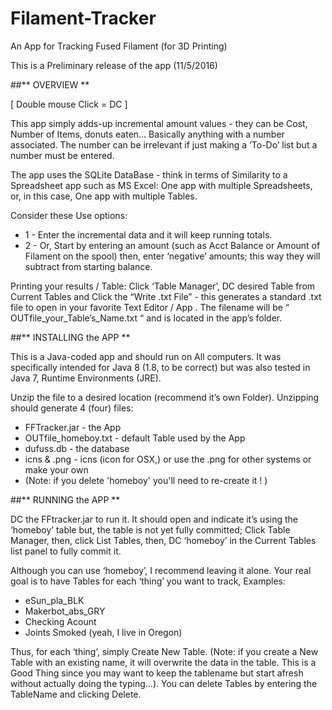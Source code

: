 # Filament-Tracker
An App for Tracking Fused Filament (for 3D Printing)

This is a Preliminary release of the app (11/5/2016)

##** OVERVIEW **

[ Double mouse Click = DC ]

This app simply adds-up incremental amount values - they can be Cost, Number of Items, donuts eaten… Basically anything with a number associated. The number can be irrelevant if just making a ’To-Do’ list but a number must be entered.

The app uses the SQLite DataBase - think in terms of Similarity to a Spreadsheet app such as MS Excel:  One app with multiple Spreadsheets, or, in this case, One app with multiple Tables.

Consider these Use options:
* 1 - Enter the incremental data and it will keep running totals.
* 2 - Or, Start by entering an amount (such as Acct Balance or Amount of Filament on the spool) then, enter ‘negative’ amounts; this way they will subtract from starting balance.

Printing your results / Table:
Click ‘Table Manager’, DC desired Table from Current Tables and Click the “Write .txt File”  - this generates a standard .txt file to open in your favorite Text Editor / App . The filename will be “ OUTfile_your_Table’s_Name.txt “ and is located in the app’s folder.

##** INSTALLING the APP **

This is a Java-coded app and should run on All computers.  It was specifically intended for Java 8 (1.8, to be correct) but was also tested in Java 7, Runtime Environments (JRE).

Unzip the file to a desired location (recommend it’s own Folder).  Unzipping should generate 4 (four) files:
* FFTracker.jar  - the App
* OUTfile_homeboy.txt  - default Table used by the App
* dufuss.db - the database
* icns & .png    - icns (icon for OSX,) or use the .png for other systems or make your own
* (Note: if you delete 'homeboy' you'll need to re-create it ! )

##** RUNNING the APP **

DC the FFtracker.jar to run it.
It should open and indicate it’s using the ‘homeboy’ table but, the table is not yet fully committed;  Click Table Manager, then, click List Tables, then, DC ‘homeboy’ in the Current Tables list panel to fully commit it.

Although you can use ‘homeboy’, I recommend leaving it alone. Your real goal is to have Tables for each ‘thing’ you want to track, Examples:
* eSun_pla_BLK
* Makerbot_abs_GRY
* Checking Acount
* Joints Smoked (yeah, I live in Oregon)

Thus, for each ‘thing’, simply Create New Table.  (Note: if you create a New Table with an existing name, it will overwrite the data in the table. This is a Good Thing since you may want to keep the tablename but start afresh without actually doing the typing…). You can delete Tables by entering the TableName and clicking Delete.
